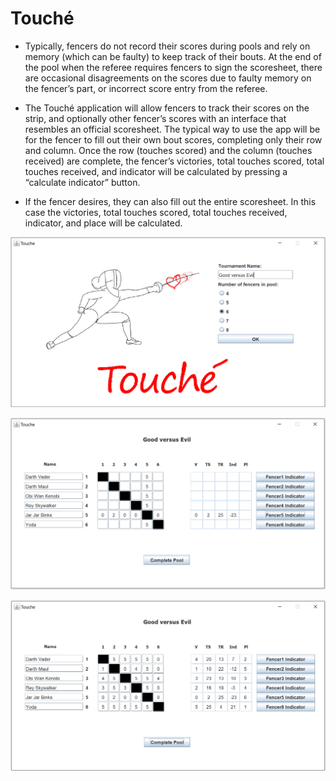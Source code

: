 # Touché

* Typically, fencers do not record their scores during pools and rely on memory (which can be faulty) to keep track of their bouts. At the end of the pool when the referee requires fencers to sign the scoresheet, there are occasional disagreements on the scores due to faulty memory on the fencer’s part, or incorrect score entry from the referee.

* The Touché application will allow fencers to track their scores on the strip, and optionally other fencer’s scores with an interface that resembles an official scoresheet. The typical way to use the app will be for the fencer to fill out their own bout scores, completing only their row and column.  Once the row (touches scored) and the column (touches received) are complete, the fencer’s victories, total touches scored, total touches received, and indicator will be calculated by pressing a “calculate indicator” button.

*	If the fencer desires, they can also fill out the entire scoresheet.  In this case the victories, total touches scored, total touches received, indicator, and place will be calculated.

![Main Screen](src/com/olympic/cis143/touche/img/screen1.PNG)

![Single Fencer Indicator](src/com/olympic/cis143/touche/img/screen2.PNG)

![Complete Pool](src/com/olympic/cis143/touche/img/screen3.PNG)
